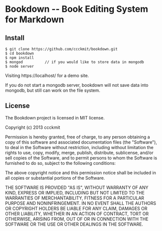 # Bookdown -- Book Editing System for Markdown

## Install

```
$ git clone https://github.com/ccckmit/bookdown.git
$ cd bookdown
$ npm install
$ mongod          // if you would like to store data in mongodb
$ node server
```

Visiting https://localhost/ for a demo site.

If you do not start a mongodb server, bookdown will not save data into mongodb, but still can work on the file system.

## License

The Bookdown project is licensed in MIT license.

Copyright (c) 2013 ccckmit

Permission is hereby granted, free of charge, to any person obtaining a copy
of this software and associated documentation files (the "Software"), to deal
in the Software without restriction, including without limitation the rights
to use, copy, modify, merge, publish, distribute, sublicense, and/or sell
copies of the Software, and to permit persons to whom the Software is
furnished to do so, subject to the following conditions:

The above copyright notice and this permission notice shall be included in
all copies or substantial portions of the Software.

THE SOFTWARE IS PROVIDED "AS IS", WITHOUT WARRANTY OF ANY KIND, EXPRESS OR
IMPLIED, INCLUDING BUT NOT LIMITED TO THE WARRANTIES OF MERCHANTABILITY,
FITNESS FOR A PARTICULAR PURPOSE AND NONINFRINGEMENT. IN NO EVENT SHALL THE
AUTHORS OR COPYRIGHT HOLDERS BE LIABLE FOR ANY CLAIM, DAMAGES OR OTHER
LIABILITY, WHETHER IN AN ACTION OF CONTRACT, TORT OR OTHERWISE, ARISING FROM,
OUT OF OR IN CONNECTION WITH THE SOFTWARE OR THE USE OR OTHER DEALINGS IN
THE SOFTWARE.



